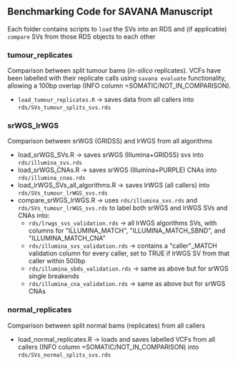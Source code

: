 ## Benchmarking Code for SAVANA Manuscript

Each folder contains scripts to `load` the SVs into an RDS and (if applicable) `compare` SVs from those RDS objects to each other

### tumour_replicates

Comparison between split tumour bams (_in-silico_ replicates). VCFs have been labelled with their replicate calls using `savana evaluate` functionality, allowing a 100bp overlap (INFO column =SOMATIC/NOT_IN_COMPARISON).

* `load_tumour_replicates.R` -> saves data from all callers into `rds/SVs_tumour_splits_svs.rds`

### srWGS_lrWGS

Comparison between srWGS (GRIDSS) and lrWGS from all algorithms

* load_srWGS_SVs.R -> saves srWGS (Illumina+GRIDSS) svs into `rds/illumina_svs.rds`
* load_srWGS_CNAs.R -> saves srWGS (Illumina+PURPLE) CNAs into `rds/illumina_cnas.rds`
* load_lrWGS_SVs_all_algorithms.R -> saves lrWGS (all callers) into `rds/SVs_tumour_lrWGS_svs.rds`
* compare_srWGS_lrWGS.R -> uses `rds/illumina_svs.rds` and `rds/SVs_tumour_lrWGS_svs.rds` to label both srWGS and lrWGS SVs and CNAs into:
	* `rds/lrwgs_svs_validation.rds` -> all lrWGS algorithms SVs, with columns for "ILLUMINA_MATCH", "ILLUMINA_MATCH_SBND", and "ILLUMINA_MATCH_CNA"
	* `rds/illumina_svs_validation.rds` -> contains a "caller"_MATCH validation column for every caller, set to TRUE if lrWGS SV from that caller within 500bp
	* `rds/illumina_sbds_validation.rds` -> same as above but for srWGS single breakends
	* `rds/illumina_cna_validation.rds` -> same as above but for srWGS CNAs

### normal_replicates

Comparison between split normal bams (replicates) from all callers

* load_normal_replicates.R -> loads and saves labelled VCFs from all callers (INFO column =SOMATIC/NOT_IN_COMPARISON) into `rds/SVs_normal_splits_svs.rds`

